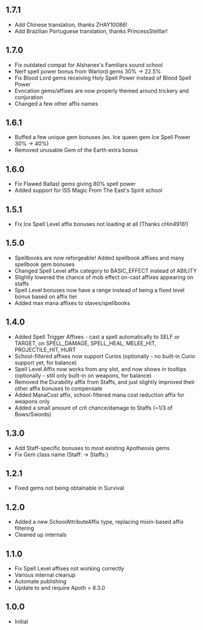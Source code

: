 ## 1.7.1
- Add Chinese translation, thanks ZHAY10086!
- Add Brazilian Portuguese translation, thanks PrincessStelllar! 

## 1.7.0
- Fix outdated compat for Alshanex's Familiars sound school
- Nerf spell power bonus from Warlord gems 30% -> 22.5% 
- Fix Blood Lord gems receiving Holy Spell Power instead of Blood Spell Power
- Evocation gems/affixes are now properly themed around trickery and conjuration
- Changed a few other affix names

## 1.6.1
- Buffed a few unique gem bonuses (ex. Ice queen gem Ice Spell Power 30% -> 40%)
- Removed unusable Gem of the Earth extra bonus 

## 1.6.0
- Fix Flawed Ballast gems giving 80% spell power
- Added support for ISS Magic From The East's Spirit school

## 1.5.1
- Fix Ice Spell Level affix bonuses not loading at all (Thanks cHin4916!)

## 1.5.0
- Spellbooks are now reforgeable! Added spellbook affixes and many spellbook gem bonuses
- Changed Spell Level affix category to BASIC_EFFECT instead of ABILITY
- Slightly lowered the chance of mob effect on-cast affixes appearing on staffs
- Spell Level bonuses now have a range instead of being a fixed level bonus based on affix tier
- Added max mana affixes to staves/spellbooks

## 1.4.0
- Added Spell Trigger Affixes - cast a spell automatically to SELF or TARGET, on SPELL_DAMAGE, SPELL_HEAL, MELEE_HIT, PROJECTILE_HIT, HURT
- School-filtered affixes now support Curios (optionally - no built-in Curio support yet, for balance)
- Spell Level Affix now works from any slot, and now shows in tooltips (optionally - still only built-in on weapons, for balance)
- Removed the Durability affix from Staffs, and just slightly improved their other affix bonuses to compensate
- Added ManaCost affix, school-filtered mana cost reduction affix for weapons only
- Added a small amount of crit chance/damage to Staffs (~1/3 of Bows/Swords)

## 1.3.0
- Add Staff-specific bonuses to most existing Apotheosis gems
- Fix Gem class name (Staff: -> Staffs:)

## 1.2.1
- Fixed gems not being obtainable in Survival

## 1.2.0
- Added a new SchoolAttributeAffix type, replacing mixin-based affix filtering
- Cleaned up internals

## 1.1.0
- Fix Spell Level affixes not working correctly
- Various internal cleanup
- Automate publishing
- Update to and require Apoth > 8.3.0

## 1.0.0
- Initial